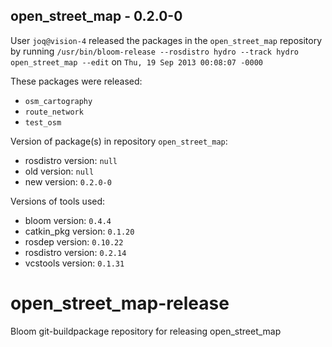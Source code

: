 ## open_street_map - 0.2.0-0

User `joq@vision-4` released the packages in the `open_street_map` repository by running `/usr/bin/bloom-release --rosdistro hydro --track hydro open_street_map --edit` on `Thu, 19 Sep 2013 00:08:07 -0000`

These packages were released:
- `osm_cartography`
- `route_network`
- `test_osm`

Version of package(s) in repository `open_street_map`:
- rosdistro version: `null`
- old version: `null`
- new version: `0.2.0-0`

Versions of tools used:
- bloom version: `0.4.4`
- catkin_pkg version: `0.1.20`
- rosdep version: `0.10.22`
- rosdistro version: `0.2.14`
- vcstools version: `0.1.31`


open_street_map-release
=======================

Bloom git-buildpackage repository for releasing open_street_map
